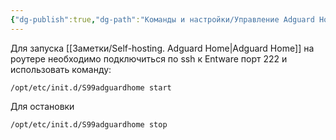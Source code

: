 ```yaml
---
{"dg-publish":true,"dg-path":"Команды и настройки/Управление Adguard Home.md","permalink":"/komandy-i-nastrojki/upravlenie-adguard-home/","updated":"2024-10-06T02:50:57+03:00"}
---
```


Для запуска [[Заметки/Self-hosting. Adguard Home\|Adguard Home]] на роутере необходимо подключиться по ssh к Entware порт 222 и использовать команду:

```console
/opt/etc/init.d/S99adguardhome start
```

Для остановки 

```console
/opt/etc/init.d/S99adguardhome stop
```

